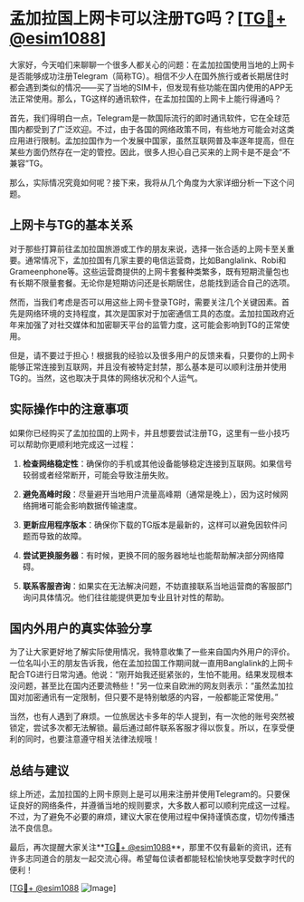 # 孟加拉国上网卡可以注册TG吗？[[TG💪+ @esim1088](https://t.me/s/esim1088)]

大家好，今天咱们来聊聊一个很多人都关心的问题：在孟加拉国使用当地的上网卡是否能够成功注册Telegram（简称TG）。相信不少人在国外旅行或者长期居住时都会遇到类似的情况——买了当地的SIM卡，但发现有些功能在国内使用的APP无法正常使用。那么，TG这样的通讯软件，在孟加拉国的上网卡上能行得通吗？

首先，我们得明白一点，Telegram是一款国际流行的即时通讯软件，它在全球范围内都受到了广泛欢迎。不过，由于各国的网络政策不同，有些地方可能会对这类应用进行限制。孟加拉国作为一个发展中国家，虽然互联网普及率逐年提高，但在某些方面仍然存在一定的管控。因此，很多人担心自己买来的上网卡是不是会“不兼容”TG。

那么，实际情况究竟如何呢？接下来，我将从几个角度为大家详细分析一下这个问题。

## 上网卡与TG的基本关系

对于那些打算前往孟加拉国旅游或工作的朋友来说，选择一张合适的上网卡至关重要。通常情况下，孟加拉国有几家主要的电信运营商，比如Banglalink、Robi和Grameenphone等。这些运营商提供的上网卡套餐种类繁多，既有短期流量包也有长期不限量套餐。无论你是短期访问还是长期居住，总能找到适合自己的选项。

然而，当我们考虑是否可以用这些上网卡登录TG时，需要关注几个关键因素。首先是网络环境的支持程度，其次是国家对于加密通信工具的态度。孟加拉国政府近年来加强了对社交媒体和加密聊天平台的监管力度，这可能会影响到TG的正常使用。

但是，请不要过于担心！根据我的经验以及很多用户的反馈来看，只要你的上网卡能够正常连接到互联网，并且没有被特定封禁，那么基本是可以顺利注册并使用TG的。当然，这也取决于具体的网络状况和个人运气。

## 实际操作中的注意事项

如果你已经购买了孟加拉国的上网卡，并且想要尝试注册TG，这里有一些小技巧可以帮助你更顺利地完成这一过程：

1. **检查网络稳定性**：确保你的手机或其他设备能够稳定连接到互联网。如果信号较弱或者经常断开，可能会导致注册失败。
   
2. **避免高峰时段**：尽量避开当地用户流量高峰期（通常是晚上），因为这时候网络拥堵可能会影响数据传输速度。

3. **更新应用程序版本**：确保你下载的TG版本是最新的，这样可以避免因软件问题而导致的故障。

4. **尝试更换服务器**：有时候，更换不同的服务器地址也能帮助解决部分网络障碍。

5. **联系客服咨询**：如果实在无法解决问题，不妨直接联系当地运营商的客服部门询问具体情况。他们往往能提供更加专业且针对性的帮助。

## 国内外用户的真实体验分享

为了让大家更好地了解实际使用情况，我特意收集了一些来自国内外用户的评价。一位名叫小王的朋友告诉我，他在孟加拉国工作期间就一直用Banglalink的上网卡配合TG进行日常沟通。他说：“刚开始我还挺紧张的，生怕不能用。结果发现根本没问题，甚至比在国内还要流畅些！”另一位来自欧洲的网友则表示：“虽然孟加拉国对加密通讯有一定限制，但只要不是特别敏感的内容，一般都能正常使用。”

当然，也有人遇到了麻烦。一位旅居达卡多年的华人提到，有一次他的账号突然被锁定，尝试多次都无法解锁。最后通过邮件联系客服才得以恢复。所以，在享受便利的同时，也要注意遵守相关法律法规哦！

## 总结与建议

综上所述，孟加拉国的上网卡原则上是可以用来注册并使用Telegram的。只要保证良好的网络条件，并遵循当地的规则要求，大多数人都可以顺利完成这一过程。不过，为了避免不必要的麻烦，建议大家在使用过程中保持谨慎态度，切勿传播违法不良信息。

最后，再次提醒大家关注**[TG💪+ @esim1088](https://t.me/s/esim1088)**，那里不仅有最新的资讯，还有许多志同道合的朋友一起交流心得。希望每位读者都能轻松愉快地享受数字时代的便利！

[[TG💪+ @esim1088](https://t.me/s/esim1088) ![Image](https://i.postimg.cc/4NQfJmqS/Snipaste-2025-05-13-00-14-12.png)]